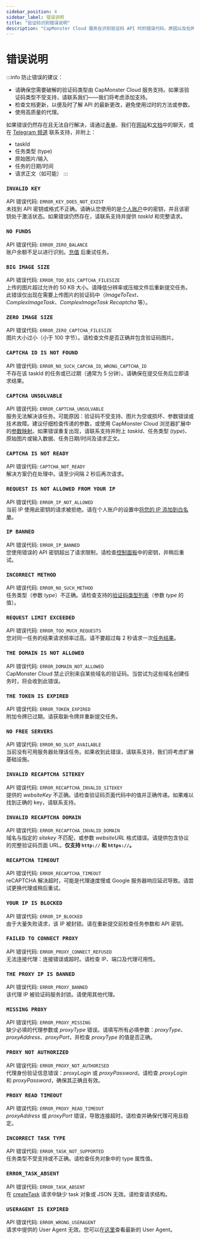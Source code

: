 ```yaml
---
sidebar_position: 4
sidebar_label: 错误说明
title: "验证码识别错误说明"
description: "CapMonster Cloud 服务在识别验证码 API 时的错误代码、原因以及在网站 API 集成中预防错误的建议！"
---
```


# 错误说明

:::info 防止错误的建议：
- 请确保您需要破解的验证码类型由 CapMonster Cloud 服务支持。如果该验证码类型不受支持，请联系我们——我们将考虑添加支持。
- 检查文档更新，以便及时了解 API 的最新更改，避免使用过时的方法或参数。
- 使用高质量的代理。

如果错误仍然存在且无法自行解决，请通过[表单](https://helpdesk.zennolab.com/conversation/new)、我们在[网站](https://capmonster.cloud/)和[文档](https://docs.capmonster.cloud/)中的聊天，或在 [Telegram 频道](https://t.me/capmonstercloud) 联系支持，并附上：

- taskId
- 任务类型 (type)
- 原始图片/输入
- 任务的日期/时间
- 请求正文（如可能）
:::


### `INVALID KEY`
API 错误代码: `ERROR_KEY_DOES_NOT_EXIST` <br />
未找到 API 密钥或格式不正确。请确认您使用的是[个人账户](https://dash.capmonster.cloud/)中的密钥，并且该密钥处于激活状态。如果错误仍然存在，请联系支持并提供 *taskId* 和完整请求。

### `NO FUNDS`
API 错误代码: `ERROR_ZERO_BALANCE` <br />
账户余额不足以进行识别。[充值](https://capmonster.cloud/SelectPaymentType) 后重试任务。

### `BIG IMAGE SIZE`
API 错误代码: `ERROR_TOO_BIG_CAPTCHA_FILESIZE` <br />
上传的图片超过允许的 50 KB 大小。请降低分辨率或压缩文件后重新提交任务。此错误仅出现在需要上传图片的验证码中（*ImageToText、ComplexImageTask、ComplexImageTask Recaptcha* 等）。

### `ZERO IMAGE SIZE`
API 错误代码: `ERROR_ZERO_CAPTCHA_FILESIZE` <br />
图片大小过小（小于 100 字节）。请检查文件是否正确并包含验证码图片。

### `CAPTCHA ID IS NOT FOUND`
API 错误代码: `ERROR_NO_SUCH_CAPCHA_ID`, `WRONG_CAPTCHA_ID` <br />
不存在该 taskId 的任务或已过期（通常为 5 分钟）。请确保在提交任务后立即请求结果。

### `CAPTCHA UNSOLVABLE`
API 错误代码: `ERROR_CAPTCHA_UNSOLVABLE` <br />
服务无法解决该任务。可能原因：验证码不受支持、图片为空或损坏、参数错误或技术故障。建议仔细检查传递的参数，或使用 CapMonster Cloud 浏览器扩展中的[参数映射](https://docs.capmonster.cloud/zh/docs/extension/extension-main#%E9%AA%8C%E8%AF%81%E7%A0%81%E5%8F%82%E6%95%B0%E6%98%A0%E5%B0%84)。如果错误重复出现，请联系支持并附上 *taskId*、任务类型 (*type*)、原始图片或输入数据、任务日期/时间及请求正文。

### `CAPTCHA IS NOT READY`
API 错误代码: `CAPTCHA_NOT_READY` <br />
解决方案仍在处理中。请至少间隔 2 秒后再次请求。

### `REQUEST IS NOT ALLOWED FROM YOUR IP`
API 错误代码: `ERROR_IP_NOT_ALLOWED` <br />
当前 IP 使用此密钥的请求被拒绝。请在个人账户的设置中[将您的 IP 添加到白名单](https://dash.capmonster.cloud/Account/Settings)。

### `IP BANNED`
API 错误代码: `ERROR_IP_BANNED` <br />
您使用错误的 API 密钥超出了请求限制，请检查[控制面板](https://dash.capmonster.cloud/)中的密钥，并稍后重试。

### `INCORRECT METHOD`
API 错误代码: `ERROR_NO_SUCH_METHOD` <br />
任务类型（参数 *type*）不正确。请检查支持的[验证码类型列表](https://docs.capmonster.cloud/zh/docs/captchas/)（参数 *type* 的值）。

### `REQUEST LIMIT EXCEEDED`
API 错误代码: `ERROR_TOO_MUCH_REQUESTS` <br />
您对同一任务的结果请求频率过高。请不要超过每 2 秒请求一次[任务结果](./methods/get-task-result.md)。

### `THE DOMAIN IS NOT ALLOWED`
API 错误代码: `ERROR_DOMAIN_NOT_ALLOWED` <br />
CapMonster Cloud 禁止识别来自某些域名的验证码。当尝试为这些域名创建任务时，将会收到此错误。

### `THE TOKEN IS EXPIRED`
API 错误代码: `ERROR_TOKEN_EXPIRED` <br />
附加令牌已过期。请获取新令牌并重新提交任务。

### `NO FREE SERVERS`
API 错误代码: `ERROR_NO_SLOT_AVAILABLE` <br />
当前没有可用服务器处理该任务。如果收到此错误，请联系支持，我们将考虑扩展基础设施。

### `INVALID RECAPTCHA SITEKEY`
API 错误代码: `ERROR_RECAPTCHA_INVALID_SITEKEY` <br />
提供的 *websiteKey* 不正确。请检查验证码页面代码中的值并正确传递。如果难以找到正确的 key，请联系支持。

### `INVALID RECAPTCHA DOMAIN`
API 错误代码: `ERROR_RECAPTCHA_INVALID_DOMAIN` <br />
域名与指定的 *sitekey* 不匹配，或参数 *websiteURL* 格式错误。请提供包含协议的完整验证码页面 URL。**仅支持 `http://` 和 `https://`。**

### `RECAPTCHA TIMEOUT`
API 错误代码: `ERROR_RECAPTCHA_TIMEOUT` <br />
reCAPTCHA 解决超时，可能是代理速度慢或 Google 服务器响应延迟导致。请尝试更换代理或稍后重试。

### `YOUR IP IS BLOCKED`
API 错误代码: `ERROR_IP_BLOCKED` <br />
由于大量失败请求，该 IP 被封锁。请在重新提交前检查任务参数和 API 密钥。

### `FAILED TO CONNECT PROXY`
API 错误代码: `ERROR_PROXY_CONNECT_REFUSED` <br />
无法连接代理：连接错误或超时。请检查 IP、端口及代理可用性。

### `THE PROXY IP IS BANNED`
API 错误代码: `ERROR_PROXY_BANNED` <br />
该代理 IP 被验证码服务封锁。请使用其他代理。

### `MISSING PROXY`
API 错误代码: `ERROR_PROXY_MISSING`<br />
缺少必填的代理参数或 *proxyType* 错误。请填写所有必填参数：*proxyType*、*proxyAddress*、*proxyPort*，并检查 *proxyType* 的值是否正确。

### `PROXY NOT AUTHORIZED`
API 错误代码: `ERROR_PROXY_NOT_AUTHORISED`<br />
代理身份验证信息错误：*proxyLogin* 或 *proxyPassword*。请检查 *proxyLogin* 和 *proxyPassword*，确保其正确且有效。

### `PROXY READ TIMEOUT`
API 错误代码: `ERROR_PROXY_READ_TIMEOUT`<br />
*proxyAddress* 或 *proxyPort* 错误，导致连接超时。请检查并确保代理可用且稳定。

### `INCORRECT TASK TYPE`
API 错误代码: `ERROR_TASK_NOT_SUPPORTED` <br />
任务类型不受支持或不正确。请检查任务对象中的 type 属性值。

### `ERROR_TASK_ABSENT`
API 错误代码: `ERROR_TASK_ABSENT` <br />
在 [createTask](./methods/create-task.md) 请求中缺少 task 对象或 JSON 无效。请检查请求结构。

### `USERAGENT IS EXPIRED`
API 错误代码: `ERROR_WRONG_USERAGENT`<br />
请求中提供的 User Agent 无效。您可以在[这里](https://capmonster.cloud/api/useragent/actual)查看最新的 User Agent。
